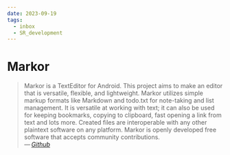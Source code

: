 ```yaml
---
date: 2023-09-19
tags:
  - inbox
  - SR_development
---
```


# Markor

> Markor is a TextEditor for Android. This project aims to make an editor that
> is versatile, flexible, and lightweight. Markor utilizes simple markup formats
> like Markdown and todo.txt for note-taking and list management. It is
> versatile at working with text; it can also be used for keeping bookmarks,
> copying to clipboard, fast opening a link from text and lots more. Created
> files are interoperable with any other plaintext software on any platform.
> Markor is openly developed free software that accepts community
> contributions.\
> — <cite>[Github](https://github.com/gsantner/markor)</cite>
